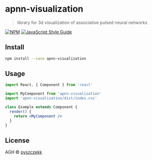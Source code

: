 # apnn-visualization

> library for 3d visualization of associative pulsed neural networks 

[![NPM](https://img.shields.io/npm/v/apnn-visualization.svg)](https://www.npmjs.com/package/apnn-visualization) [![JavaScript Style Guide](https://img.shields.io/badge/code_style-standard-brightgreen.svg)](https://standardjs.com)

## Install

```bash
npm install --save apnn-visualization
```

## Usage

```jsx
import React, { Component } from 'react'

import MyComponent from 'apnn-visualization'
import 'apnn-visualization/dist/index.css'

class Example extends Component {
  render() {
    return <MyComponent />
  }
}
```

## License

AGH © [pyszczekk](https://github.com/pyszczekk)
